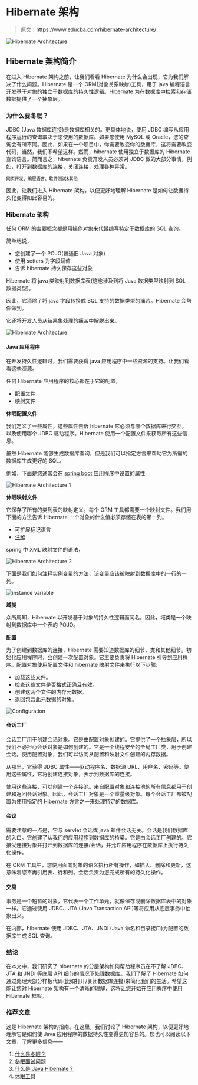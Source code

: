 # Hibernate 架构

> 原文：<https://www.educba.com/hibernate-architecture/>

![Hibernate Architecture](img/6d9b8c1c735dbf0aeff056f563facb24.png)



## Hibernate 架构简介

在进入 Hibernate 架构之前，让我们看看 Hibernate 为什么会出现，它为我们解决了什么问题。Hibernate 是一个 ORM(对象关系映射)工具，用于 java 编程语言开发基于对象的独立于数据库的持久性逻辑。Hibernate 为在数据库中检索和存储数据提供了一个抽象层。

### 为什么要冬眠？

JDBC (Java 数据库连接)是数据库相关的。更具体地说，使用 JDBC 编写从应用程序运行的查询取决于您使用的数据库。如果您使用 MySQL 或 Oracle，您的查询会有所不同。因此，如果在一个项目中，你需要改变你的数据库，这将需要改变代码，当然，我们不希望这样。然而，hibernate 使用独立于数据库的 Hibernate 查询语言。简而言之，hibernate 负责开发人员必须对 JDBC 做的大部分事情，例如，打开到数据库的连接，关闭连接，处理各种异常。

<small>网页开发、编程语言、软件测试&其他</small>

因此，让我们进入 Hibernate 架构，以便更好地理解 Hibernate 是如何让数据持久化变得如此容易的。

### Hibernate 架构

任何 ORM 的主要概念都是用操作对象来代替编写特定于数据库的 SQL 查询。

简单地说，

*   您创建了一个 POJO(普通旧 Java 对象)
*   使用 setters 为字段赋值
*   告诉 hibernate 持久保存这些对象

Hibernate 将 java 类映射到数据库表(这也涉及到将 Java 数据类型映射到 SQL 数据类型)。

因此，它消除了将 java 字段转换成 SQL 支持的数据类型的痛苦。Hibernate 会帮你做到。

它还将开发人员从结果集处理的痛苦中解脱出来。

![Hibernate Architecture](img/6b0fbf7ac88f764ddb77c5d3bf577b40.png)



#### Java 应用程序

在开发持久性逻辑时，我们需要获得 java 应用程序中一些资源的支持。让我们看看这些资源。

任何 Hibernate 应用程序的核心都在于它的配置，

*   配置文件
*   映射文件

**休眠配置文件**

我们定义了一些属性，这些属性告诉 hibernate 它必须与哪个数据库进行交互，以及使用哪个 JDBC 驱动程序。Hibernate 使用一个配置文件来获取所有这些信息。

虽然 Hibernate 能够生成数据库查询，但是我们可以指定方言来帮助它为所需的数据库生成更好的 SQL。

例如，下面是您通常会在 [spring boot 应用程序](https://www.educba.com/spring-boot-application/)中设置的属性

![Hibernate Architecture 1](img/5b3ece1b45a663ff46d85e4613703905.png)



**休眠映射文件**

它保存了所有的类到表的映射定义。每个 ORM 工具都需要一个映射文件。我们用下面的方法告诉 Hibernate 一个对象的什么值必须存储在表的哪一列。

*   可扩展标记语言
*   [注解](https://www.educba.com/hibernate-annotations/)

spring 中 XML 映射文件的语法，

![Hibernate Architecture 2](img/f9cfcdd6e3bf7a56b39b9b119674c641.png)



下面是我们如何注释实例变量的方法，该变量应该被映射到数据库中的一行的一列。

![instance variable](img/3dcf231defa14d1fc75214f82eb3410a.png)



**域类**

众所周知，Hibernate 以开发基于对象的持久性逻辑而闻名。因此，域类是一个映射到数据库中一个表的 POJO。

**配置**

为了创建到数据库的连接，Hibernate 需要知道数据库的细节、类和其他细节。初始化应用程序时，会创建一次配置对象。它主要负责将 Hibernate 引导到应用程序。配置对象使用配置文件和 hibernate 映射文件来执行以下步骤:

*   加载这些文件。
*   检查这些文件是否格式正确且有效。
*   创建这两个文件的内存元数据。
*   返回包含此元数据的对象。

![Configuration](img/b998390263e3c4447225b373948a9414.png)



#### 会话工厂

会话工厂用于创建会话对象。它是由配置对象创建的。它提供了一个抽象层，所以我们不必担心会话对象是如何创建的。它是一个线程安全的全局工厂类，用于创建会话。使用配置对象，我们可以访问从配置和映射文件创建的内存数据。

从那里，它获得 JDBC 属性——驱动程序名、数据源 URL、用户名、密码等。使用这些属性，它将创建连接对象，表示到数据库的连接。

使用这些连接，可以创建一个连接池。来自配置对象和连接池的所有信息都用于创建和返回会话对象。因此，会话工厂对象是一个重量级对象。每个会话工厂都被配置为使用指定的 Hibernate 方言之一来处理特定的数据库。

#### 会议

需要注意的一点是，它与 servlet 会话或 java 邮件会话无关。会话是我们数据库的入口。它创建了从我们的应用程序到数据库的桥梁。它是由会话工厂创建的。它接受连接对象并打开到数据库的连接/会话，并允许应用程序在数据库上执行持久化操作。

在 ORM 工具中，您使用面向对象的语义执行所有操作，如插入、删除和更新，这意味着您不再引用表、行和列。会话负责为您完成所有的持久化操作。

#### 交易

事务是一个短暂的对象，它代表一个工作单元，就像保存或删除数据库表中的对象一样。它通过使用 JDBC、JTA (Java Transaction API)等将应用从底层事务中抽象出来。

在内部，hibernate 使用 JDBC、JTA、JNDI (Java 命名和目录接口)为配置的数据库生成 SQL 查询。

### 结论

在本文中，我们研究了 hibernate 的分层架构如何帮助程序员在不了解 JDBC、JTA 和 JNDI 等底层 API 细节的情况下处理数据库。我们了解了 Hibernate 如何通过处理大部分样板代码(比如打开/关闭数据库连接)来简化我们的生活。希望这能让您对 Hibernate 架构有一个清晰的理解，这将让您开始在应用程序中使用 Hibernate 框架。

### 推荐文章

这是 Hibernate 架构的指南。在这里，我们讨论了 Hibernate 架构，以便更好地理解它是如何使 Java 应用程序的数据持久性变得更加容易的。您也可以阅读以下文章，了解更多信息——

1.  [什么是冬眠？](https://www.educba.com/what-is-hibernate/)
2.  [冬眠面试问题](https://www.educba.com/hibernate-interview-questions/)
3.  [什么是 Java Hibernate？](https://www.educba.com/what-is-java-hibernate/)
4.  [休眠工具](https://www.educba.com/hibernate-tools/)





